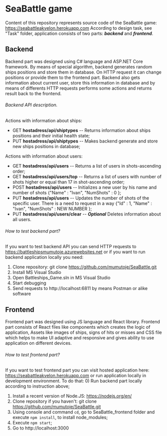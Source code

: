 # SeaBattle game




Content of this repository represents source code of the SeaBattle game: https://seabattleakvelon.herokuapp.com
According to design task, see "Task" folder, application consists of two parts: ***backend*** and ***frontend***.

## Backend

Backend part was designed using C# language and ASP.NET Core framework. By means of special algorithm, backend generates random ships positions and store them in database. On HTTP request it can change positions or provide them to the frontend part. Backend also gets information about current user, store this information in database and by means of differents HTTP requests performs some actions and returns result back to the frontend.

###### Backend API description.

Actions with information about ships:
* GET **hostadress/api/shiptypes** -- Returns information about ships positions and their initial health state;
* PUT **hostadress/api/shiptypes** -- Makes backend generate and store new ships positions in database;

Actions with information about users:
* GET **hostadress/api/users** -- Returns a list of users in shots-ascending order;
* GET **hostadress/api/users/top** -- Returns a list of users with number of shots higher or equal than 17 in shot-ascending order;
* POST **hostadress/api/users** -- Initializes a new user by his name and number of shots {"Name" : "Ivan", "NumShots" : 0 };
* PUT **hostadress/api/users** -- Updates the number of shots of the specific user. There is a need to request in a way {"Id" : 1, "Name" : "Ivan", "NumShots" : NEW NUMBER };
* PUT **hostadress/api/users/clear** -- ***Optional*** Deletes information about all users.

###### How to test backend part?

If you want to test backend API you can send HTTP requests to https://battleshipsmumutoje.azurewebsites.net or if you want to run backend application locally you need:
1) Clone repository: git clone https://github.com/mumutoje/SeaBattle.git
2) Install MS Visual Studio
3) Open Battleships_Game.sln in MS Visual Studio
4) Start debugging
5) Send requests to http://localhost:6811 by means Postman or alike software

## Frontend

Frontend part was designed using JS language and React library. Frontend part consists of React files like components which creates the logic of application, Assets like images of ships, signs of hits or misses and CSS file which helps to make UI adaptive and responsive and gives ability to use application on different devices.

###### How to test frontend part?

If you want to test frontend part you can visit hosted application here: https://seabattleakvelon.herokuapp.com or run application locally in development environment. To do that:
0) Run backend part locally according to instruction above;
1) Install a recent version of Node.JS: https://nodejs.org/en/
2) Clone repository if you haven't: git clone https://github.com/mumutoje/SeaBattle.git
3) Using console and command `cd`, go to SeaBattle_frontend folder and execute `npm install`, to install node_modules;
4) Execute `npm start`;
5) Go to http://localhost:3000
